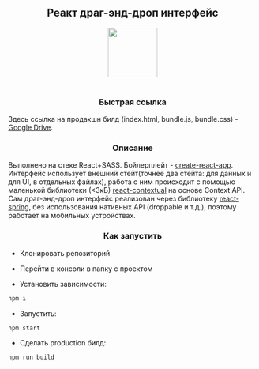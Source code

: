 <div align="center">
<h2>Реакт драг-энд-дроп интерфейс</h2>
  <a href="https://reactjs.org/">
    <img width="100" heigth="100" src="https://upload.wikimedia.org/wikipedia/commons/thumb/a/a7/React-icon.svg/1280px-React-icon.svg.png">
  </a>
  <br>
  <br>
  </div>
<h3 align="center">Быстрая ссылка</h3>

Здесь ссылка на продакшн билд (index.html, bundle.js, bundle.css) - [Google Drive](https://drive.google.com/open?id=1E-m1lbb8KC0DgaJFmBQ8KEBiBa66Dea7). 

<h3 align="center">Описание</h3>

Выполнено на стеке React+SASS. Бойлерплейт - [create-react-app](https://github.com/facebook/create-react-app). Интерфейс использует внешний стейт(точнее два стейта: для данных и для UI, в отдельных файлах), работа с ним происходит с помощью маленькой библиотеки (<3кБ) [react-contextual](https://github.com/drcmda/react-contextual) на основе Context API. Сам драг-энд-дроп интерфейс реализован через библиотеку [react-spring](https://github.com/drcmda/react-spring), без использования нативных API (droppable и т.д.), поэтому работает на мобильных устройствах.

<h3 align="center">Как запустить</h3>

* Клонировать репозиторий

* Перейти в консоли в папку с проектом

* Установить зависимости:

```bash
npm i
```
* Запустить:

```bash
npm start
```

* Сделать production билд:

```bash
npm run build
```
